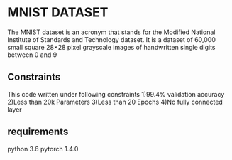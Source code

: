# MNIST DATASET

The MNIST dataset is an acronym that stands for the Modified National Institute of Standards and Technology dataset. It is a dataset of 60,000 small square 28×28 pixel grayscale images of handwritten single digits between 0 and 9

## Constraints
This code written under following constraints 
1)99.4% validation accuracy
2)Less than 20k Parameters
3)Less than 20 Epochs
4)No fully connected layer

## requirements
python 3.6
pytorch 1.4.0

##
